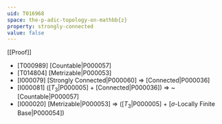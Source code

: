 ```yaml
---
uid: T016968
space: the-p-adic-topology-on-mathbb{z}
property: strongly-connected
value: false
---
```

[[Proof]]

* [T000989] [Countable|P000057]
* [T014804] [Metrizable|P000053]
* [I000079] [Strongly Connected|P000060] => [Connected|P000036]
* [I000081] ([$T_3$|P000005] + [Connected|P000036]) => ~[Countable|P000057]
* [I000020] [Metrizable|P000053] => ([$T_3$|P000005] + [$\sigma$-Locally Finite Base|P000054])

